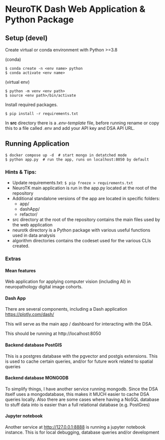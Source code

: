 # NeuroTK Dash Web Application & Python Package

## Setup (devel)
Create virtual or conda environment with Python >=3.8

(conda) 
```
$ conda create -n <env name> python
$ conda activate <env name>
```

(virtual env) 
```
$ python -m venv <env path>
$ source <env path>/bin/activate
```

Install required packages.
```
$ pip install -r requirements.txt
```

In **src** directory there is a *.env-template* file, before running rename or copy this to a file called .env and add your API key and DSA API URL.

## Running Application
```
$ docker compose up -d  # start mongo in detatched mode
$ python app.py  # run the app, runs on localhost:8050 by default
```

### Hints & Tips:
* Update requirements.txt: ```$ pip freeze > requirements.txt```
* NeuroTK main application is run in the app.py located at the root of the repository
* Additional standalone versions of the app are located in specific folders:
  * app/
  * dashApp/
  * refactor/
* src directory at the root of the repository contains the main files used by the web application 
* neurotk directory is a Python package with various useful functions used in data analysis
* algorithm directories contains the codeset used for the various CLIs created.

### Extras
#### Mean features

Web application for applying computer vision (including AI) in neuropathology digital image cohorts.
#### Dash App

There are several components, including a Dash application https://plotly.com/dash/

This will serve as the main app / dashboard for interacting with the DSA.

This should be running at http://localhost:8050

#### Backend database PostGIS

This is a postgres database with the pgvector and postgis extensions. This is used to cache certain queries, and/or for future work related to spatial queries

#### Backend database MONGODB

To simplify things, I have another service running mongodb. Since the DSA itself uses a mongodatabase, this makes it MUCH easier to cache DSA queries locally. Also there are some cases where having a NoSQL database to stuff data into is easier than a full relational database (e.g. PostGres)

#### Jupyter notebook

Another service at http://127.0.0.1:8888 is running a jupyter notebook instance. This is for local debugging, database queries and/or development